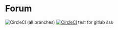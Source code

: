 # Forum
![CircleCI (all branches)](https://img.shields.io/circleci/project/github/waowl/forum.svg)
[![CircleCI](https://circleci.com/gh/waowl/forum/tree/master.svg?style=svg)](https://circleci.com/gh/waowl/forum/tree/master)
 test for gitlab
 sss